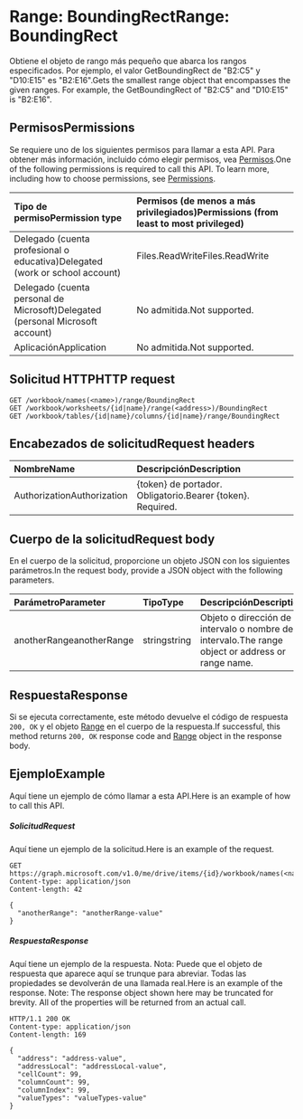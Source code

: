 # <a name="range-boundingrect"></a><span data-ttu-id="c677a-101">Range: BoundingRect</span><span class="sxs-lookup"><span data-stu-id="c677a-101">Range: BoundingRect</span></span>

<span data-ttu-id="c677a-p101">Obtiene el objeto de rango más pequeño que abarca los rangos especificados. Por ejemplo, el valor GetBoundingRect de "B2:C5" y "D10:E15" es "B2:E16".</span><span class="sxs-lookup"><span data-stu-id="c677a-p101">Gets the smallest range object that encompasses the given ranges. For example, the GetBoundingRect of "B2:C5" and "D10:E15" is "B2:E16".</span></span>
## <a name="permissions"></a><span data-ttu-id="c677a-104">Permisos</span><span class="sxs-lookup"><span data-stu-id="c677a-104">Permissions</span></span>
<span data-ttu-id="c677a-p102">Se requiere uno de los siguientes permisos para llamar a esta API. Para obtener más información, incluido cómo elegir permisos, vea [Permisos](../../../concepts/permissions_reference.md).</span><span class="sxs-lookup"><span data-stu-id="c677a-p102">One of the following permissions is required to call this API. To learn more, including how to choose permissions, see [Permissions](../../../concepts/permissions_reference.md).</span></span>

|<span data-ttu-id="c677a-107">Tipo de permiso</span><span class="sxs-lookup"><span data-stu-id="c677a-107">Permission type</span></span>      | <span data-ttu-id="c677a-108">Permisos (de menos a más privilegiados)</span><span class="sxs-lookup"><span data-stu-id="c677a-108">Permissions (from least to most privileged)</span></span>              |
|:--------------------|:---------------------------------------------------------|
|<span data-ttu-id="c677a-109">Delegado (cuenta profesional o educativa)</span><span class="sxs-lookup"><span data-stu-id="c677a-109">Delegated (work or school account)</span></span> | <span data-ttu-id="c677a-110">Files.ReadWrite</span><span class="sxs-lookup"><span data-stu-id="c677a-110">Files.ReadWrite</span></span>    |
|<span data-ttu-id="c677a-111">Delegado (cuenta personal de Microsoft)</span><span class="sxs-lookup"><span data-stu-id="c677a-111">Delegated (personal Microsoft account)</span></span> | <span data-ttu-id="c677a-112">No admitida.</span><span class="sxs-lookup"><span data-stu-id="c677a-112">Not supported.</span></span>    |
|<span data-ttu-id="c677a-113">Aplicación</span><span class="sxs-lookup"><span data-stu-id="c677a-113">Application</span></span> | <span data-ttu-id="c677a-114">No admitida.</span><span class="sxs-lookup"><span data-stu-id="c677a-114">Not supported.</span></span> |

## <a name="http-request"></a><span data-ttu-id="c677a-115">Solicitud HTTP</span><span class="sxs-lookup"><span data-stu-id="c677a-115">HTTP request</span></span>
<!-- { "blockType": "ignored" } -->
```http
GET /workbook/names(<name>)/range/BoundingRect
GET /workbook/worksheets/{id|name}/range(<address>)/BoundingRect
GET /workbook/tables/{id|name}/columns/{id|name}/range/BoundingRect

```
## <a name="request-headers"></a><span data-ttu-id="c677a-116">Encabezados de solicitud</span><span class="sxs-lookup"><span data-stu-id="c677a-116">Request headers</span></span>
| <span data-ttu-id="c677a-117">Nombre</span><span class="sxs-lookup"><span data-stu-id="c677a-117">Name</span></span>       | <span data-ttu-id="c677a-118">Descripción</span><span class="sxs-lookup"><span data-stu-id="c677a-118">Description</span></span>|
|:---------------|:----------|
| <span data-ttu-id="c677a-119">Authorization</span><span class="sxs-lookup"><span data-stu-id="c677a-119">Authorization</span></span>  | <span data-ttu-id="c677a-p103">{token} de portador. Obligatorio.</span><span class="sxs-lookup"><span data-stu-id="c677a-p103">Bearer {token}. Required.</span></span> |

## <a name="request-body"></a><span data-ttu-id="c677a-122">Cuerpo de la solicitud</span><span class="sxs-lookup"><span data-stu-id="c677a-122">Request body</span></span>
<span data-ttu-id="c677a-123">En el cuerpo de la solicitud, proporcione un objeto JSON con los siguientes parámetros.</span><span class="sxs-lookup"><span data-stu-id="c677a-123">In the request body, provide a JSON object with the following parameters.</span></span>

| <span data-ttu-id="c677a-124">Parámetro</span><span class="sxs-lookup"><span data-stu-id="c677a-124">Parameter</span></span>    | <span data-ttu-id="c677a-125">Tipo</span><span class="sxs-lookup"><span data-stu-id="c677a-125">Type</span></span>   |<span data-ttu-id="c677a-126">Descripción</span><span class="sxs-lookup"><span data-stu-id="c677a-126">Description</span></span>|
|:---------------|:--------|:----------|
|<span data-ttu-id="c677a-127">anotherRange</span><span class="sxs-lookup"><span data-stu-id="c677a-127">anotherRange</span></span>|<span data-ttu-id="c677a-128">string</span><span class="sxs-lookup"><span data-stu-id="c677a-128">string</span></span>|<span data-ttu-id="c677a-129">Objeto o dirección de intervalo o nombre de intervalo.</span><span class="sxs-lookup"><span data-stu-id="c677a-129">The range object or address or range name.</span></span>|

## <a name="response"></a><span data-ttu-id="c677a-130">Respuesta</span><span class="sxs-lookup"><span data-stu-id="c677a-130">Response</span></span>

<span data-ttu-id="c677a-131">Si se ejecuta correctamente, este método devuelve el código de respuesta `200, OK` y el objeto [Range](../resources/range.md) en el cuerpo de la respuesta.</span><span class="sxs-lookup"><span data-stu-id="c677a-131">If successful, this method returns `200, OK` response code and [Range](../resources/range.md) object in the response body.</span></span>

## <a name="example"></a><span data-ttu-id="c677a-132">Ejemplo</span><span class="sxs-lookup"><span data-stu-id="c677a-132">Example</span></span>
<span data-ttu-id="c677a-133">Aquí tiene un ejemplo de cómo llamar a esta API.</span><span class="sxs-lookup"><span data-stu-id="c677a-133">Here is an example of how to call this API.</span></span>
##### <a name="request"></a><span data-ttu-id="c677a-134">Solicitud</span><span class="sxs-lookup"><span data-stu-id="c677a-134">Request</span></span>
<span data-ttu-id="c677a-135">Aquí tiene un ejemplo de la solicitud.</span><span class="sxs-lookup"><span data-stu-id="c677a-135">Here is an example of the request.</span></span>
<!-- {
  "blockType": "request",
  "name": "range_boundingrect"
}-->
```http
GET https://graph.microsoft.com/v1.0/me/drive/items/{id}/workbook/names(<name>)/range/BoundingRect
Content-type: application/json
Content-length: 42

{
  "anotherRange": "anotherRange-value"
}
```

##### <a name="response"></a><span data-ttu-id="c677a-136">Respuesta</span><span class="sxs-lookup"><span data-stu-id="c677a-136">Response</span></span>
<span data-ttu-id="c677a-p104">Aquí tiene un ejemplo de la respuesta. Nota: Puede que el objeto de respuesta que aparece aquí se trunque para abreviar. Todas las propiedades se devolverán de una llamada real.</span><span class="sxs-lookup"><span data-stu-id="c677a-p104">Here is an example of the response. Note: The response object shown here may be truncated for brevity. All of the properties will be returned from an actual call.</span></span>
<!-- {
  "blockType": "response",
  "truncated": true,
  "@odata.type": "microsoft.graph.range"
} -->
```http
HTTP/1.1 200 OK
Content-type: application/json
Content-length: 169

{
  "address": "address-value",
  "addressLocal": "addressLocal-value",
  "cellCount": 99,
  "columnCount": 99,
  "columnIndex": 99,
  "valueTypes": "valueTypes-value"
}
```

<!-- uuid: 8fcb5dbc-d5aa-4681-8e31-b001d5168d79
2015-10-25 14:57:30 UTC -->
<!-- {
  "type": "#page.annotation",
  "description": "Range: BoundingRect",
  "keywords": "",
  "section": "documentation",
  "tocPath": ""
}-->